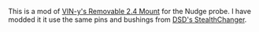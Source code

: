 This is a mod of [VIN-y's Removable 2.4 Mount](https://github.com/zruncho3d/nudge/tree/main/User%20Mods/VIN-y/Removable%202.4%20Mount) for the Nudge probe. 
I have modded it it use the same pins and bushings from [DSD's StealthChanger](https://github.com/DraftShift/StealthChanger). 


